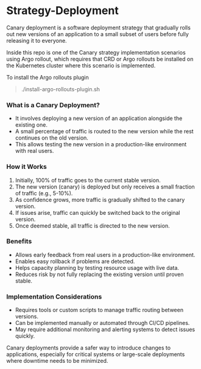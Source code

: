 # Strategy-Deployment

Canary deployment is a software deployment strategy that gradually rolls out new versions of an application to a small subset of users before fully releasing it to everyone.

Inside this repo is one of the Canary strategy implementation scenarios using Argo rollout, which requires that CRD or Argo rollouts be installed on the Kubernetes cluster where this scenario is implemented.


To install the Argo rollouts plugin

> ./install-argo-rollouts-plugin.sh


### What is a Canary Deployment?

* It involves deploying a new version of an application alongside the existing one.
* A small percentage of traffic is routed to the new version while the rest continues on the old version.
* This allows testing the new version in a production-like environment with real users.

### How it Works

1. Initially, 100% of traffic goes to the current stable version.
2. The new version (canary) is deployed but only receives a small fraction of traffic (e.g., 5-10%).
3. As confidence grows, more traffic is gradually shifted to the canary version.
4. If issues arise, traffic can quickly be switched back to the original version.
5. Once deemed stable, all traffic is directed to the new version.

### Benefits

* Allows early feedback from real users in a production-like environment.
* Enables easy rollback if problems are detected.
* Helps capacity planning by testing resource usage with live data.
* Reduces risk by not fully replacing the existing version until proven stable.


### Implementation Considerations

* Requires tools or custom scripts to manage traffic routing between versions.
* Can be implemented manually or automated through CI/CD pipelines.
* May require additional monitoring and alerting systems to detect issues quickly.

Canary deployments provide a safer way to introduce changes to applications, especially for critical systems or large-scale deployments where downtime needs to be minimized.


